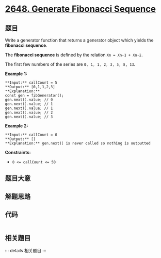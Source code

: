 # [2648. Generate Fibonacci Sequence](https://leetcode.com/problems/generate-fibonacci-sequence)

## 题目

Write a generator function that returns a generator object which yields the
**fibonacci sequence**.

The  **fibonacci sequence**  is defined by the relation `Xn = Xn-1 + Xn-2`.

The first few numbers of the series are `0, 1, 1, 2, 3, 5, 8, 13`.



**Example 1:**

    
    
    **Input:** callCount = 5
    **Output:** [0,1,1,2,3]
    **Explanation:**
    const gen = fibGenerator();
    gen.next().value; // 0
    gen.next().value; // 1
    gen.next().value; // 1
    gen.next().value; // 2
    gen.next().value; // 3
    

**Example 2:**

    
    
    **Input:** callCount = 0
    **Output:** []
    **Explanation:** gen.next() is never called so nothing is outputted
    



**Constraints:**

  * `0 <= callCount <= 50`


## 题目大意

## 解题思路

## 代码

```javascript

```

## 相关题目

::: details 相关题目
:::
